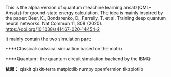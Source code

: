 This is the alpha version of quantum meachine learning ansatz(QML-Ansatz) 
for ground-state energy calculation.
The idea is mainly inspired by the paper: Beer, K., Bondarenko, D., Farrelly, T. et al. Training deep quantum neural networks. Nat Commun 11, 808 (2020). https://doi.org/10.1038/s41467-020-14454-2

It mainly contain the two simulation part:

****Classical:  calssical simualtion based on the matrix 

****Quantum : the quantum circuit simulation backend by the IBMQ

**依赖：**
qiskit
qiskit-terra
matplotlib
numpy
openfermion
tikzplotlib

